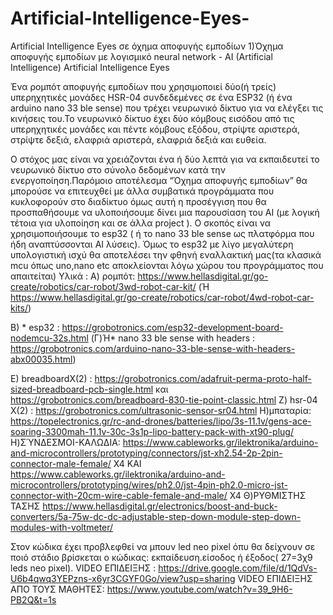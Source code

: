 # Artificial-Intelligence-Eyes-
Artificial Intelligence Eyes σε όχημα αποφυγής εμποδίων
1)Όχημα αποφυγής εμποδίων με λογισμικό neural network - AI (Artificial Intelligence)
Artificial Intelligence Eyes

Ένα ρομπότ αποφυγής εμποδίων που χρησιμοποιεί δύο(ή τρείς) υπερηχητικές μονάδες  HSR-04 συνδεδεμένες σε ένα ESP32 (ή ένα arduino nano 33 ble sense) που τρέχει  νευρωνικό δίκτυο για να ελέγξει τις κινήσεις του.Το νευρωνικό δίκτυο έχει δύο κόμβους εισόδου από τις υπερηχητικές μονάδες και πέντε κόμβους εξόδου, στρίψτε αριστερά, στρίψτε δεξιά, ελαφριά αριστερά, ελαφριά δεξιά και  ευθεία.

Ο στόχος μας είναι να χρειάζονται ένα ή δύο λεπτά για να εκπαιδευτεί το νευρωνικό δίκτυο στο σύνολο δεδομένων κατά την ενεργοποίηση.Παρόμοιο αποτέλεσμα “Όχημα αποφυγής εμποδίων” θα μπορούσε να επιτευχθεί με άλλα συμβατικά προγράμματα που κυκλοφορούν στο διαδίκτυο όμως αυτή η προσέγγιση που θα προσπαθήσουμε να υλοποιήσουμε δίνει μια παρουσίαση του AI (με λογική τέτοια για υλοποίηση και σε άλλα project ).
Ο σκοπός είναι να χρησιμοποιήσουμε το esp32 ( ή το nano 33 ble sense ως πλατφόρμα που ήδη αναπτύσσονται AI λύσεις). Όμως το esp32 με λίγο μεγαλύτερη υπολογιστική ισχύ θα αποτελέσει την φθηνή εναλλακτική μας(τα κλασικά mcu όπως uno,nano etc αποκλείονται λόγω χώρου του προγράμματος που απαιτείται)
Υλικά : 
Α)  ρομπότ: https://www.hellasdigital.gr/go-create/robotics/car-robot/3wd-robot-car-kit/
(Ή  https://www.hellasdigital.gr/go-create/robotics/car-robot/4wd-robot-car-kits/)
 
Β) * esp32 : https://grobotronics.com/esp32-development-board-nodemcu-32s.html
(Γ)Ή* nano 33 ble sense with headers : https://grobotronics.com/arduino-nano-33-ble-sense-with-headers-abx00035.html)
 
Ε) breadboardX(2) : https://grobotronics.com/adafruit-perma-proto-half-sized-breadboard-pcb-single.html και https://grobotronics.com/breadboard-830-tie-point-classic.html
Ζ) hsr-04 X(2) : https://grobotronics.com/ultrasonic-sensor-sr04.html
Η)μπαταρία: https://topelectronics.gr/rc-and-drones/batteries/lipo/3s-11.1v/gens-ace-soaring-3300mah-11.1v-30c-3s1p-lipo-battery-pack-with-xt90-plug/
Η)ΣΎΝΔΕΣΜΟΙ-ΚΑΛΩΔΙΑ: https://www.cableworks.gr/ilektronika/arduino-and-microcontrollers/prototyping/connectors/jst-xh2.54-2p-2pin-connector-male-female/  Χ4  ΚΑΙ https://www.cableworks.gr/ilektronika/arduino-and-microcontrollers/prototyping/wires/ph2.0/jst-4pin-ph2.0-micro-jst-connector-with-20cm-wire-cable-female-and-male/  Χ4
Θ)ΡΥΘΜΙΣΤΗΣ ΤΑΣΗΣ https://www.hellasdigital.gr/electronics/boost-and-buck-converters/5a-75w-dc-dc-adjustable-step-down-module-step-down-modules-with-voltmeter/

Στον κώδικα έχει προβλεφθεί να μπουν led neo pixel όπυ θα δείχνουν σε ποιό στάδιο βρίσκεται ο κώδικας: εκπαίδευση.είσοδος ή έξοδος( 27=3χ9 leds neo pixel).
VIDEO ΕΠΙΔΕΙΞΗΣ : https://drive.google.com/file/d/1QdVs-U6b4qwq3YEPzns-x6yr3CGYF0Go/view?usp=sharing
VIDEO ΕΠΙΔΕΙΞΗΣ ΑΠΟ ΤΟΥΣ ΜΑΘΗΤΕΣ: https://www.youtube.com/watch?v=39_9H6-PB2Q&t=1s

